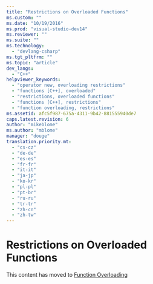 ```yaml
---
title: "Restrictions on Overloaded Functions"
ms.custom: ""
ms.date: "10/19/2016"
ms.prod: "visual-studio-dev14"
ms.reviewer: ""
ms.suite: ""
ms.technology: 
  - "devlang-csharp"
ms.tgt_pltfrm: ""
ms.topic: "article"
dev_langs: 
  - "C++"
helpviewer_keywords: 
  - "operator new, overloading restrictions"
  - "functions [C++], overloaded"
  - "restrictions, overloaded functions"
  - "functions [C++], restrictions"
  - "function overloading, restrictions"
ms.assetid: afc5f987-675a-4311-9b42-881555940de7
caps.latest.revision: 6
author: "mikeblome"
ms.author: "mblome"
manager: "douge"
translation.priority.mt: 
  - "cs-cz"
  - "de-de"
  - "es-es"
  - "fr-fr"
  - "it-it"
  - "ja-jp"
  - "ko-kr"
  - "pl-pl"
  - "pt-br"
  - "ru-ru"
  - "tr-tr"
  - "zh-cn"
  - "zh-tw"
---
```

# Restrictions on Overloaded Functions
This content has moved to [Function Overloading](../Topic/Function%20Overloading.md)